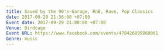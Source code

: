 ```yaml
---
title: Saved by the 90's-Garage, RnB, Rave, Pop Classics
date: 2017-09-28 21:36:00 +07:00
Event date: 2017-09-29 21:00:00 +07:00
Venue: Birdcage
Event URL: https://www.facebook.com/events/478426895860061
Genre: music
---
```


